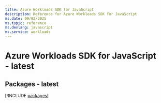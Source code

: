 ```yaml
---
title: Azure Workloads SDK for JavaScript
description: Reference for Azure Workloads SDK for JavaScript
ms.date: 09/02/2025
ms.topic: reference
ms.devlang: javascript
ms.service: workloads
---
```

# Azure Workloads SDK for JavaScript - latest
## Packages - latest
[!INCLUDE [packages](workloads-index.md)]